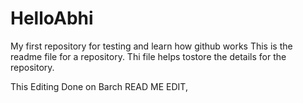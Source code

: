 # HelloAbhi
My first repository for testing and learn how github works
This is the readme file for a repository. Thi file helps tostore the details for the repository.

This Editing Done on Barch READ ME EDIT,
